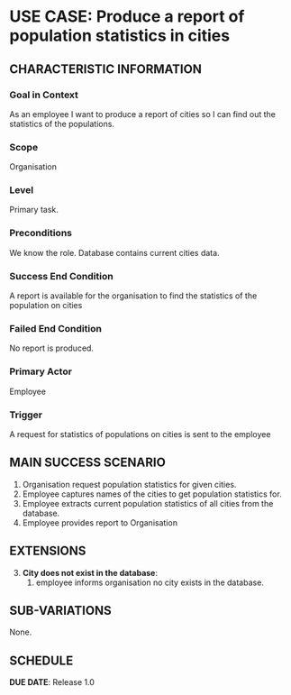 # USE CASE: Produce a report of population statistics in cities

## CHARACTERISTIC INFORMATION

### Goal in Context

As an employee I want to produce a report of cities so I can find out the statistics of the populations.
### Scope

Organisation

### Level

Primary task.

### Preconditions

We know the role.  Database contains current cities data.

### Success End Condition

A report is available for the organisation to find the statistics of the population on cities

### Failed End Condition

No report is produced.

### Primary Actor

Employee

### Trigger

A request for statistics of populations on cities is sent to the employee

## MAIN SUCCESS SCENARIO

1. Organisation request population statistics for given cities.
2. Employee captures names of the cities to get population statistics for.
3. Employee extracts current population statistics of all cities from the database.
4. Employee provides report to Organisation


## EXTENSIONS

3. **City does not exist in the database**:
    1. employee informs organisation no city exists in the database.

## SUB-VARIATIONS

None.

## SCHEDULE

**DUE DATE**: Release 1.0